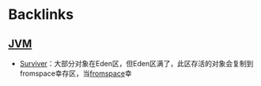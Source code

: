 
# Backlinks
## [JVM](<JVM.md>)
- [Surviver](<Surviver.md>)：大部分对象在Eden区，但Eden区满了，此区存活的对象会复制到fromspace幸存区，当[fromspace](<fromspace.md>)幸


